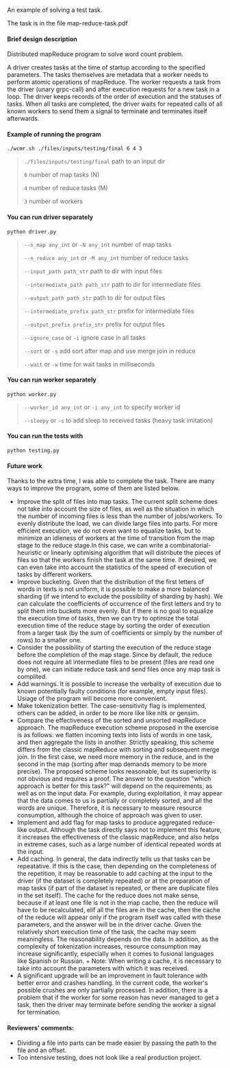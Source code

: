 An example of solving a test task.

The task is in the file map-reduce-task.pdf

#### Brief design description

Distributed mapReduce program to solve word count problem.

A driver creates tasks at the time of startup according to the specified parameters. The tasks themselves are metadata that a worker needs to perform atomic operations of mapReduce. The worker requests a task from the driver (unary grpc-call) and after execution requests for a new task in a loop. The driver keeps records of the order of execution and the statuses of tasks. When all tasks are completed, the driver waits for repeated calls of all known workers to send them a signal to terminate and terminates itself afterwards.

#### Example of running the program

`./wcmr.sh ./files/inputs/testing/final 6 4 3`
> `./files/inputs/testing/final` path to an input dir
>
>`6` number of map tasks (N)
>
>`4` number of reduce tasks (M)
>
>`3` number of workers

#### You can run driver separately

`python driver.py`

>`--n_map any_int` or `-N any_int` number of map tasks
>
>`--n_reduce any_int` or `-M any_int` number of reduce tasks
>
>`--input_path path_str` path to dir with input files
>
>`--intermediate_path path_str` path to dir for intermediate files
>
>`--output_path path_str` path to dir for output files
>
>`--intermediate_prefix path_str` prefix for intermediate files
>
>`--output_prefix prefix_str` prefix for output files
>
>`--ignore_case` or `-i` ignore case in all tasks
>
>`--sort` or `-s` add sort after map and use merge join in reduce
>
>`--wait` or `-w` time for wait tasks in milliseconds


#### You can run worker separately

`python worker.py`

>`--worker_id any_int` or `-i any_int` to specify worker id
>
>`--sleepy` or `-s` to add sleep to received tasks (heavy task imitation)


#### You can run the tests with

`python testing.py`

#### Future work

Thanks to the extra time, I was able to complete the task.
There are many ways to improve the program, some of them are listed below.

- Improve the split of files into map tasks. The current split scheme does not take into account the size of files, as well as the situation in which the number of incoming files is less than the number of jobs/workers. To evenly distribute the load, we can divide large files into parts. For more efficient execution, we do not even want to equalize tasks, but to minimize an idleness of workers at the time of transition from the map stage to the reduce stage.In this case, we can write a combinatorial-heuristic or linearly optimising algorithm that will distribute the pieces of files so that the workers finish the task at the same time. If desired, we can even take into account the statistics of the speed of execution of tasks by different workers.
- Improve bucketing. Given that the distribution of the first letters of words in texts is not uniform, it is possible to make a more balanced sharding (if we intend to exclude the possibility of sharding by hash). We can calculate the coefficients of occurrence of the first letters and try to split them into buckets more evenly. But if there is no goal to equalize the execution time of tasks, then we can try to optimize the total execution time of the reduce stage by sorting the order of execution from a larger task (by the sum of coefficients or simply by the number of rows) to a smaller one.
- Consider the possibility of starting the execution of the reduce stage before the completion of the map stage. Since by default, the reduce does not require all intermediate files to be present (files are read one by one), we can initiate reduce task and send files once any map task is complited.
- Add warnings. It is possible to increase the verbality of execution due to known potentially faulty conditions (for example, empty input files). Usiage of the program will become more convenient.
- Make tokenization better. The case-sensitivity flag is implemented, others can be added, in order to be more like like nltk or gensim.
- Compare the effectiveness of the sorted and unsorted mapReduce approach. The mapReduce execution scheme proposed in the exercise is as follows: we flatten incoming texts into lists of words in one task, and then aggregate the lists in another. Strictly speaking, this scheme differs from the classic mapReduce with sorting and subsequent merge join. In the first case, we need more memory in the reduce, and in the second in the map (sorting after map demands memory to be more precise). The proposed scheme looks reasonable, but its superiority is not obvious and requires a proof. The answer to the question "which approach is better for this task?" will depend on the requirements, as well as on the input data. For example, during exploitation, it may appear that the data comes to us is partially or completely sorted, and all the words are unique. Therefore, it is necessary to measure resource consumption, although the choice of approach was given to user.
- Implement and add flag for map tasks to produce aggregated reduce-like output. Although the task directly says not to implement this feature, it increases the effectiveness of the classic mapReduce, and also helps in extreme cases, such as a large number of identical repeated words at the input.
- Add caching. In general, the data indirectly tells us that tasks can be repeatative. If this is the case, then depending on the completeness of the repetition, it may be reasonable to add caching at the input to the driver (if the dataset is completely repeated) or at the preparation of map tasks (if part of the dataset is repeated, or there are duplicate files in the set itself). The cache for the reduce does not make sense, because if at least one file is not in the map cache, then the reduce will have to be recalculated, elif all the files are in the cache, then the cache of the reduce will appear only if the program itself was called with these parameters, and the answer will be in the driver cache. Given the relatively short execution time of the task, the cache may seem meaningless. The reasonability depends on the data. In addition, as the complexity of tokenization increases, resource consumption may increase significantly, especially when it comes to fusional languages like Spanish or Russian. + Note: When writing a cache, it is necessary to take into account the parameters with which it was received.
- A significant upgrade will be an improvement in fault tolerance with better error and crashes handling. In the current code, the worker's possible crushes are only partially processed. In addition, there is a problem that if the worker for some reason has never managed to get a task, then the driver may terminate before sending the worker a signal for termination.

#### Reviewers' comments:
- Dividing a file into parts can be made easier by passing the path to the file and an offset.
- Too intensive testing, does not look like a real production project.

